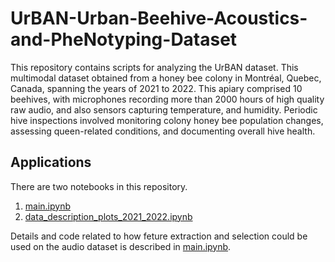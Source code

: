 # UrBAN-Urban-Beehive-Acoustics-and-PheNotyping-Dataset

This repository contains scripts for analyzing the UrBAN dataset. This multimodal dataset obtained from a honey bee colony in Montréal, Quebec, Canada, spanning the years of 2021 to 2022. This apiary comprised 10 beehives, with microphones recording more than 2000 hours of high quality raw audio, and also sensors capturing temperature, and humidity. Periodic hive inspections involved monitoring colony honey bee population changes, assessing queen-related conditions, and documenting overall hive health.

## Applications

There are two notebooks in this repository. 

1. [main.ipynb](code/main.ipynb)
2. [data_description_plots_2021_2022.ipynb](code/data_description_plots_2021_2022.ipynb)


Details and code related to how feture extraction and selection could be used on the audio dataset is described in [main.ipynb](code/main.ipynb).
